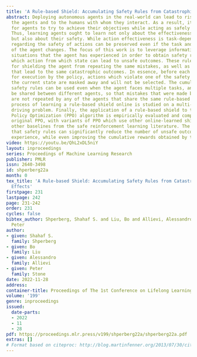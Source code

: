 ```yaml
---
title: 'A Rule-based Shield: Accumulating Safety Rules from Catastrophic Action Effects'
abstract: Deploying autonomous agents in the real-world can lead to risks both to
  the agents and to the humans with whom they interact. As a result, it is essential
  for agents to try to achieve their objectives while acting as safely as possible.
  Thus, learning agents ought to learn not only about the effectiveness of actions,
  but also about their safety. While action effectiveness is task-dependent, information
  regarding the safety of actions can be preserved even if the task and/or the objective
  of the agent changes. The focus of this work is to leverage information from unsafe
  situations that the agent has experienced in order to obtain safety rules that identify
  which action from which state can lead to unsafe outcomes. These rules can be used
  for shielding the agent from repeating the same mistakes, as well as other mistakes
  that lead to the same catastrophic outcomes. In essence, before each action is selected
  for execution by the policy, actions which violate one of the safety rules from
  the current state are masked away and will not be selected. The cumulative set of
  safety rules can be used even when the agent faces multiple tasks, and can also
  be shared between different agents, so that mistakes that were made by one agent
  are not repeated by any of the agents that share the same rule-based shield. The
  process of learning a rule-based shield online is studied on a multi-task autonomous
  driving problem. Finally, the application of a rule-based shield to the Proximal
  Policy Optimization (PPO) algorithm is empirically evaluated and compared with the
  original PPO, with variants of PPO which use other online-learned shields, and with
  other baselines from the safe reinforcement learning literature. The results show
  that safety rules can significantly reduce the number of unsafe outcomes that agents
  experience, while even improving the cumulative rewards obtained by the agents.
video: https://youtu.be/QhL2xDL5niY
layout: inproceedings
series: Proceedings of Machine Learning Research
publisher: PMLR
issn: 2640-3498
id: shperberg22a
month: 0
tex_title: 'A Rule-based Shield: Accumulating Safety Rules from Catastrophic Action
  Effects'
firstpage: 231
lastpage: 242
page: 231-242
order: 231
cycles: false
bibtex_author: Shperberg, Shahaf S. and Liu, Bo and Allievi, Alessandro and Stone,
  Peter
author:
- given: Shahaf S.
  family: Shperberg
- given: Bo
  family: Liu
- given: Alessandro
  family: Allievi
- given: Peter
  family: Stone
date: 2022-11-28
address:
container-title: Proceedings of The 1st Conference on Lifelong Learning Agents
volume: '199'
genre: inproceedings
issued:
  date-parts:
  - 2022
  - 11
  - 28
pdf: https://proceedings.mlr.press/v199/shperberg22a/shperberg22a.pdf
extras: []
# Format based on citeproc: http://blog.martinfenner.org/2013/07/30/citeproc-yaml-for-bibliographies/
---
```

